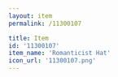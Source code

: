```yaml
---
layout: item
permalink: /11300107

title: Item
id: '11300107'
item_name: 'Romanticist Hat'
icon_url: '11300107.png'
---
```

